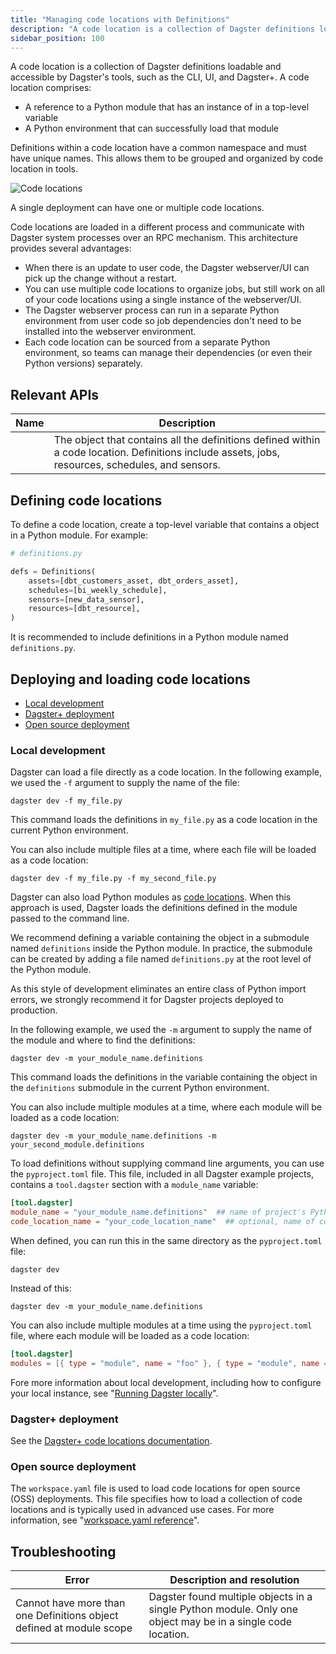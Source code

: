 ```yaml
---
title: "Managing code locations with Definitions"
description: "A code location is a collection of Dagster definitions loadable and accessible by Dagster's tools. Learn to create, load, and deploy code locations."
sidebar_position: 100
---
```


A code location is a collection of Dagster definitions loadable and accessible by Dagster's tools, such as the CLI, UI, and Dagster+. A code location comprises:

- A reference to a Python module that has an instance of <PyObject section="definitions" module="dagster" object="Definitions" /> in a top-level variable
- A Python environment that can successfully load that module

Definitions within a code location have a common namespace and must have unique names. This allows them to be grouped and organized by code location in tools.

![Code locations](/images/guides/deploy/code-locations/code-locations-diagram.png)

A single deployment can have one or multiple code locations.

Code locations are loaded in a different process and communicate with Dagster system processes over an RPC mechanism. This architecture provides several advantages:

- When there is an update to user code, the Dagster webserver/UI can pick up the change without a restart.
- You can use multiple code locations to organize jobs, but still work on all of your code locations using a single instance of the webserver/UI.
- The Dagster webserver process can run in a separate Python environment from user code so job dependencies don't need to be installed into the webserver environment.
- Each code location can be sourced from a separate Python environment, so teams can manage their dependencies (or even their Python versions) separately.

## Relevant APIs

| Name                              | Description                                                                                                                                       |
| --------------------------------- | ------------------------------------------------------------------------------------------------------------------------------------------------- |
| <PyObject section="definitions" module="dagster" object="Definitions" /> | The object that contains all the definitions defined within a code location. Definitions include assets, jobs, resources, schedules, and sensors. |

## Defining code locations

To define a code location, create a top-level variable that contains a <PyObject section="definitions" module="dagster" object="Definitions" /> object in a Python module. For example:

```python
# definitions.py

defs = Definitions(
    assets=[dbt_customers_asset, dbt_orders_asset],
    schedules=[bi_weekly_schedule],
    sensors=[new_data_sensor],
    resources=[dbt_resource],
)
```

It is recommended to include definitions in a Python module named `definitions.py`.


## Deploying and loading code locations

- [Local development](#local-development)
- [Dagster+ deployment](#dagster-deployment)
- [Open source deployment](#open-source-deployment)

### Local development

<Tabs>
<TabItem value="From a file" label="From a file">

Dagster can load a file directly as a code location. In the following example, we used the `-f` argument to supply the name of the file:

```shell
dagster dev -f my_file.py
```

This command loads the definitions in `my_file.py` as a code location in the current Python environment.

You can also include multiple files at a time, where each file will be loaded as a code location:

```shell
dagster dev -f my_file.py -f my_second_file.py
```

</TabItem>
<TabItem value="From a module" label="From a module">

Dagster can also load Python modules as [code locations](/guides/deploy/code-locations/). When this approach is used, Dagster loads the definitions defined in the module passed to the command line.

We recommend defining a variable containing the <PyObject section="definitions" module="dagster" object="Definitions" /> object in a submodule named `definitions` inside the Python module. In practice, the submodule can be created by adding a file named `definitions.py` at the root level of the Python module.

As this style of development eliminates an entire class of Python import errors, we strongly recommend it for Dagster projects deployed to production.

In the following example, we used the `-m` argument to supply the name of the module and where to find the definitions:

```shell
dagster dev -m your_module_name.definitions
```

This command loads the definitions in the variable containing the <PyObject section="definitions" module="dagster" object="Definitions" /> object in the `definitions` submodule in the current Python environment.

You can also include multiple modules at a time, where each module will be loaded as a code location:

```shell
dagster dev -m your_module_name.definitions -m your_second_module.definitions
```

</TabItem>
<TabItem value="Without command line arguments" label="Without command line arguments">

To load definitions without supplying command line arguments, you can use the `pyproject.toml` file. This file, included in all Dagster example projects, contains a `tool.dagster` section with a `module_name` variable:

```toml
[tool.dagster]
module_name = "your_module_name.definitions"  ## name of project's Python module and where to find the definitions
code_location_name = "your_code_location_name"  ## optional, name of code location to display in the Dagster UI
```

When defined, you can run this in the same directory as the `pyproject.toml` file:

```shell
dagster dev
```

Instead of this:

```shell
dagster dev -m your_module_name.definitions
```

You can also include multiple modules at a time using the `pyproject.toml` file, where each module will be loaded as a code location:

```toml
[tool.dagster]
modules = [{ type = "module", name = "foo" }, { type = "module", name = "bar" }]
```

</TabItem>
</Tabs>

Fore more information about local development, including how to configure your local instance, see "[Running Dagster locally](/guides/deploy/deployment-options/running-dagster-locally)".

### Dagster+ deployment

See the [Dagster+ code locations documentation](/dagster-plus/deployment/code-locations/).

### Open source deployment

The `workspace.yaml` file is used to load code locations for open source (OSS) deployments. This file specifies how to load a collection of code locations and is typically used in advanced use cases. For more information, see "[workspace.yaml reference](workspace-yaml.md)".

## Troubleshooting

| Error | Description and resolution |
|-------|----------------------------|
| Cannot have more than one Definitions object defined at module scope | Dagster found multiple <PyObject section="definitions" module="dagster" object="Definitions" /> objects in a single Python module. Only one <PyObject section="definitions" module="dagster" object="Definitions" /> object may be in a single code location. |
